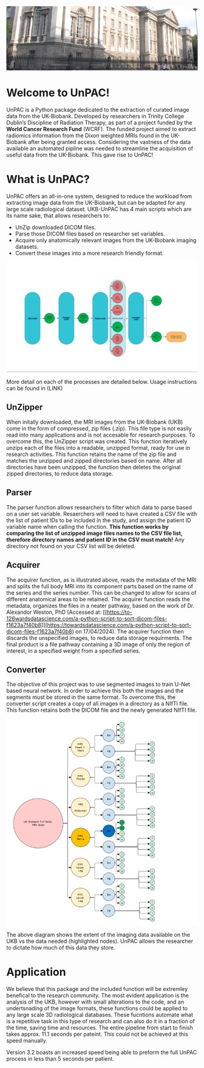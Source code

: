<picture>
 <source media="(prefers-color-scheme: dark)" srcset="Documents/Assets/Dark_mode.jpg">
 <source media="(prefers-color-scheme: light)" srcset="Documents/Assets/Light_mode.jpg">
 <img alt="UKB-UnPAC" src="Documents/Assets/Light_mode.jpg">
</picture>



# Welcome to UnPAC!
UnPAC is a Python package dedicated to the extraction of curated image data from the UK-Biobank. Developed by researchers in Trinity College Dublin’s Discipline of Radiation Therapy, as part of a project funded by the **World Cancer Research Fund** (WCRF). The funded project aimed to extract radiomics information from the Dixon weighted MRIs found in the UK-Biobank after being granted access. Considering the vastness of the data available an automated pipline was needed to streamline the acquisition of useful data from the UK-Biobank. This gave rise to UnPAC!

# What is UnPAC?
UnPAC offers an all-in-one system, designed to reduce the workload from extracting image data from the UK-Biobank, but can be adapted for any large scale radiological dataset. UKB-UnPAC has 4 main scripts which are its name sake, that allows researchers to:
* UnZip downloaded DICOM files.
* Parse those DICOM files based on researcher set variables.
* Acquire only anatomically relevant images from the UK-Biobank imaging datasets.
* Convert these images into a more research friendly format.

![Schematic diagram of the UKN-UnPAC process, highlighting inputs, outputs, and the 4 key processes](/Documents/Assets/Pipeline_diagram.png)

More detail on each of the processes are detailed below. Usage instructions can be found in (LINK)

## UnZipper
When initally downloaded, the MRI images from the UK-Biobank (UKB) come in the form of compressed, zip files (.zip). This file type is not easily read into many applications and is not accesable for research purposes. To overcome this, the UnZipper script was created. This function iteratively unzips each of the files into a readable, unzipped format, ready for use in research activities. This function retains the name of the zip file and matches the unzipped and zipped directories based on name. After all directories have been unzipped, the function then deletes the original zipped directories, to reduce data storage. 

## Parser
The parser function allows researchers to filter which data to parse based on a user set variable. Resaerchers will need to have created a CSV file with the list of patient IDs to be included in the study, and assign the patient ID variable name when calling the function. **This function works by comparing the list of unzipped image files names to the CSV file list, therefore directory names and patient ID in the CSV must match!** Any directory not found on your CSV list will be deleted. 

## Acquirer
The acquirer function, as is illustrated above, reads the metadata of the MRI and splits the full body MRI into its component parts based on the name of the series and the series number. This can be changed to allow for scans of different anatomical areas to be retained. The acquirer function reads the metadata, organizes the files in a neater pathway, based on the work of Dr. Alexandor Weston, PhD
(Accessed at: [[https://to-126wardsdatascience.com/a-python-script-to-sort-dicom-files-f1623a7f40b8]](https://towardsdatascience.com/a-python-script-to-sort-dicom-files-f1623a7f40b8) on 17/04/2024). The acquirer function then discards the unspecified images, to reduce data storage requirments. The final product is a file pathway containing a 3D image of only the region of interest, in a specified weight from a specified series. 

## Converter
The objective of this project was to use segmented images to train U-Net based neural network. In order to achieve this both the images and the segments must be stored in the same format. To overcome this, the converter script creates a copy of all images in a directory as a NIfTI file. This function retains both the DICOM file and the newly generated NIfTI file. 

![Flow chart of the information contained in a UK-Biobank download with the image data relevant to this study highlighted](/Documents/Assets/ukb_flowchart.png)

The above diagram shows the extent of the imaging data available on the UKB vs the data needed (highlighted nodes). UnPAC allows the researcher to dictate how much of this data they store.

# Application
We believe that this package and the included function will be extremley benefical to the research community. The most evident application is the analysis of the UKB, however with small alterations to the code, and an undertsnading of the image formats, these functions could be applied to any large scale 3D radiological databases. These fucntions automate what is a repetitive task in this type of research and can also do it in a fraction of the time, saving time and resources. The entire pipeline from start to finish takes approx. 11.1 seconds per pateint. This could not be achieved at this speed manually. 

Version 3.2 boasts an increased speed being able to preform the full UnPAC process in less than 5 seconds per patient.
